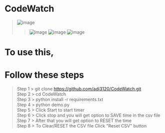 # CodeWatch
> ![image](https://user-images.githubusercontent.com/83342917/184480414-ce3801df-196a-4b7d-9b62-022cb5fefedc.png)
>> ![image](https://user-images.githubusercontent.com/83342917/184480427-04fb8e02-6b6a-4279-b333-6ce297fe6e48.png)
>> ![image](https://user-images.githubusercontent.com/83342917/184480432-654cb3f1-ad17-42b6-8893-1d440c3a8db2.png)
>> ![image](https://user-images.githubusercontent.com/83342917/184480439-860cd3d1-cdc7-4281-ad9d-19c4e5b7ba81.png)



# To use this,
# Follow these steps
> Step 1 > git clone https://github.com/adi3120/CodeWatch.git \
> Step 2 > cd CodeWatch \
> Step 3 > python install -r requirements.txt \
> Step 4 > python demo.py \
> Step 5 > Click Start to start timer \
> Step 6 > Click stop and you will get option to SAVE time in the csv file \
> Step 7 > After that you will get option to RESET the time \
> Step 8 > To Clear/RESET the CSV file Click "Reset CSV" button
